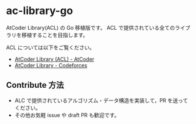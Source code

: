 # ac-library-go

AtCoder Library(ACL) の Go 移植版です。
ACL で提供されている全てのライブラリを移植することを目指します。

ACL については以下をご覧ください。
- [AtCoder Library (ACL) - AtCoder](https://atcoder.jp/posts/517) 
- [AtCoder Library - Codeforces](https://codeforces.com/blog/entry/82400)

## Contribute 方法
- ALC で提供されているアルゴリズム・データ構造を実装して，PR を送ってください。
- その他お気軽 issue や draft PR も歓迎です。
